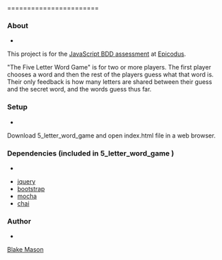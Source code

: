  =======================
  
  ### About
 -
  This project is for the [JavaScript BDD assessment](http://www.learnhowtoprogram.com/lessons/javascript-bdd-assessment) at [Epicodus](http://www.epicodus.com/).

  "The Five Letter Word Game" is for two or more players.  The first player chooses a word and then the rest of the players guess what that word is.  Their only feedback is how many letters are shared between their guess and the secret word, and the words guess thus far.


  ### Setup
 -
  Download 5_letter_word_game and open index.html file in a web browser.
  
  ### Dependencies (included in 5_letter_word_game )
 -
  * [jquery](http://jquery.com/)
  * [bootstrap](http://getbootstrap.com/)
  * [mocha](http://visionmedia.github.io/mocha/)
  * [chai](http://chaijs.com/)
  
  ### Author
 -
 [Blake Mason](http://chancestoriestold.com/)
